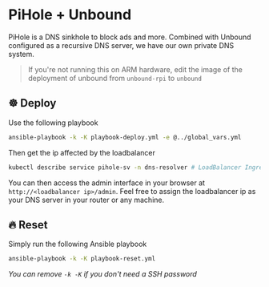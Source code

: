 # PiHole + Unbound

PiHole is a DNS sinkhole to block ads and more. Combined with Unbound configured as a recursive DNS server, we have our
own private DNS system.

> If you're not running this on ARM hardware, edit the image of the deployment of unbound from `unbound-rpi` to `unbound`

## ☸️ Deploy
Use the following playbook
```sh
ansible-playbook -k -K playbook-deploy.yml -e @../global_vars.yml
```
Then get the ip affected by the loadbalancer
```sh
kubectl describe service pihole-sv -n dns-resolver # LoadBalancer Ingress
```
You can then access the admin interface in your browser at `http://<loadbalancer ip>/admin`. Feel free to assign the
loadbalancer ip as your DNS server in your router or any machine.

## 🔥 Reset
Simply run the following Ansible playbook
```sh
ansible-playbook -k -K playbook-reset.yml
```
_You can remove `-k -K` if you don't need a SSH password_
